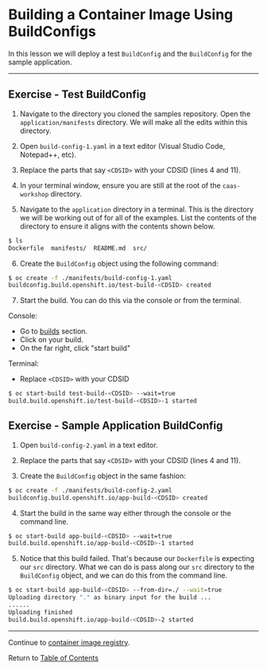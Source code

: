 # Building a Container Image Using BuildConfigs

In this lesson we will deploy a test `BuildConfig` and the `BuildConfig` for the sample application.

---

## Exercise - Test BuildConfig

1. Navigate to the directory you cloned the samples repository. Open the `application/manifests` directory. We will make all the edits within this directory.

2. Open `build-config-1.yaml` in a text editor (Visual Studio Code, Notepad++, etc).

3. Replace the parts that say `<CDSID>` with your CDSID (lines 4 and 11).

4. In your terminal window, ensure you are still at the root of the `caas-workshop` directory.

5. Navigate to the `application` directory in a terminal. This is the directory we will be working out of for all of the examples. List the contents of the directory to ensure it aligns with the contents shown below.

```bash
$ ls
Dockerfile  manifests/  README.md  src/
```

6. Create the `BuildConfig` object using the following command:

```bash
$ oc create -f ./manifests/build-config-1.yaml
buildconfig.build.openshift.io/test-build-<CDSID> created
```

7. Start the build. You can do this via the console or from the terminal.

Console:

- Go to [builds](https://api.caas.ford.com/console/project/devenablement-workshop-dev/browse/builds) section.
- Click on your build.
- On the far right, click "start build"

Terminal:

- Replace `<CDSID>` with your CDSID

```bash
$ oc start-build test-build-<CDSID> --wait=true
build.build.openshift.io/test-build-<CDSID>-1 started
```


## Exercise - Sample Application BuildConfig

1. Open `build-config-2.yaml` in a text editor.

2. Replace the parts that say `<CDSID>` with your CDSID (lines 4 and 11).

3. Create the `BuildConfig` object in the same fashion:

```bash
$ oc create -f ./manifests/build-config-2.yaml
buildconfig.build.openshift.io/app-build-<CDSID> created
```

4. Start the build in the same way either through the console or the command line.

```bash
$ oc start-build app-build-<CDSID> --wait=true
build.build.openshift.io/app-build-<CDSID>-1 started
```

5. Notice that this build failed. That's because our `Dockerfile` is expecting our `src` directory. What we can do is pass along our `src` directory to the `BuildConfig` object, and we can do this from the command line.

```bash
$ oc start-build app-build-<CDSID> --from-dir=./ --wait=true
Uploading directory "." as binary input for the build ...
......
Uploading finished
build.build.openshift.io/app-build-<CDSID>-2 started
```

---

Continue to [container image registry](./9-quay.md).

Return to [Table of Contents](../README.md#agenda)
